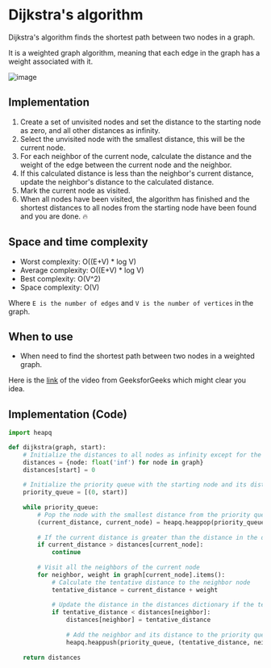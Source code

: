# Dijkstra's algorithm

Dijkstra's algorithm finds the shortest path between two nodes in a graph.

It is a weighted graph algorithm, meaning that each edge in the graph has a weight associated with it.

![image](https://user-images.githubusercontent.com/33658792/236767041-b2859948-063d-47bf-a23e-6604dd5361d6.png)

## Implementation

1. Create a set of unvisited nodes and set the distance to the starting node as zero, and all other distances as infinity.
2. Select the unvisited node with the smallest distance, this will be the current node.
3. For each neighbor of the current node, calculate the distance and the weight of the edge between the current node and the neighbor.
4. If this calculated distance is less than the neighbor's current distance, update the neighbor's distance to the calculated distance.
5. Mark the current node as visited.
6. When all nodes have been visited, the algorithm has finished and the shortest distances to all nodes from the starting node have been found and you are done. :fire:

## Space and time complexity

* Worst complexity: O((E+V) * log V)
* Average complexity: O((E+V) * log V)
* Best complexity: O(V^2)
* Space complexity: O(V)

Where `E is the number of edges` and `V is the number of vertices` in the graph.

## When to use

- When need to find the shortest path between two nodes in a weighted graph.

Here is the [link](https://www.youtube.com/watch?v=hFnVSiQMktA) of the video from GeeksforGeeks which might clear you idea.

## Implementation (Code)

```python
import heapq

def dijkstra(graph, start):
    # Initialize the distances to all nodes as infinity except for the starting node, which has distance 0
    distances = {node: float('inf') for node in graph}
    distances[start] = 0
    
    # Initialize the priority queue with the starting node and its distance
    priority_queue = [(0, start)]
    
    while priority_queue:
        # Pop the node with the smallest distance from the priority queue
        (current_distance, current_node) = heapq.heappop(priority_queue)
        
        # If the current distance is greater than the distance in the distances dictionary, skip this iteration
        if current_distance > distances[current_node]:
            continue
            
        # Visit all the neighbors of the current node
        for neighbor, weight in graph[current_node].items():
            # Calculate the tentative distance to the neighbor node
            tentative_distance = current_distance + weight
            
            # Update the distance in the distances dictionary if the tentative distance is smaller
            if tentative_distance < distances[neighbor]:
                distances[neighbor] = tentative_distance
                
                # Add the neighbor and its distance to the priority queue
                heapq.heappush(priority_queue, (tentative_distance, neighbor))
                
    return distances

```
